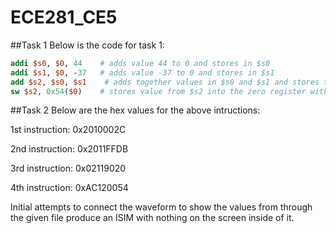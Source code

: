 ECE281_CE5
==========

##Task 1
Below is the code for task 1:

```mips
addi $s0, $0, 44    # adds value 44 to 0 and stores in $s0
addi $s1, $0, -37   # adds value -37 to 0 and stores in $s1
add $s2, $s0, $s1    # adds together values in $s0 and $s1 and stores them in $s2
sw $s2, 0x54($0)    # stores value from $s2 into the zero register with the offset of the hex value, so it stores it in that hex address
```

##Task 2
Below are the hex values for the above intructions:

1st instruction: 0x2010002C

2nd instruction: 0x2011FFDB

3rd instruction: 0x02119020

4th instruction: 0xAC120054

Initial attempts to connect the waveform to show the values from through the given file produce an ISIM with nothing on
the screen inside of it.
